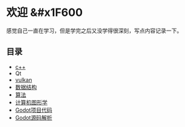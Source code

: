 # 欢迎 &#x1F600

感觉自己一直在学习，但是学完之后又没学得很深刻，写点内容记录一下。
## 目录
- [c++](c++/0目录.md)
- Qt
- [vulkan](Vulkan/index.md)
- [数据结构](DataStruct/index.md)
- [算法](Algorithm/index.md)
- [计算机图形学](ComputerGraphics/index.md)
- [Godot项目代码](Godot/index.md)
- [Godot源码解析](Godot-Source/index.md)
